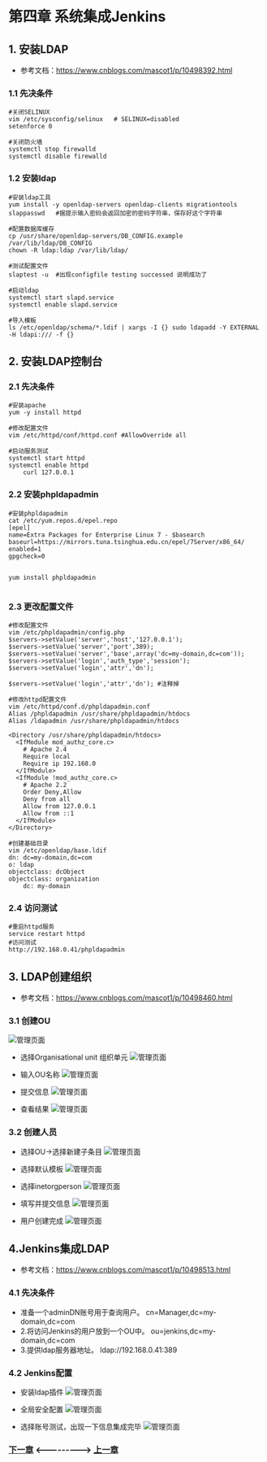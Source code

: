 # 第四章 系统集成Jenkins
## 1. 安装LDAP
- 参考文档：https://www.cnblogs.com/mascot1/p/10498392.html

### 1.1 先决条件

```
#关闭SELINUX
vim /etc/sysconfig/selinux   # SELINUX=disabled
setenforce 0 

#关闭防火墙
systemctl stop firewalld	
systemctl disable firewalld

```


### 1.2 安装ldap
```
#安装ldap工具
yum install -y openldap-servers openldap-clients migrationtools  
slappasswd   #据提示输入密码会返回加密的密码字符串，保存好这个字符串

#配置数据库缓存
cp /usr/share/openldap-servers/DB_CONFIG.example /var/lib/ldap/DB_CONFIG 
chown -R ldap:ldap /var/lib/ldap/

#测试配置文件
slaptest -u  #出现configfile testing successed 说明成功了

#启动ldap
systemctl start slapd.service 
systemctl enable slapd.service

#导入模板
ls /etc/openldap/schema/*.ldif | xargs -I {} sudo ldapadd -Y EXTERNAL -H ldapi:/// -f {}
```


## 2. 安装LDAP控制台

### 2.1 先决条件
```
#安装apache
yum -y install httpd 

#修改配置文件
vim /etc/httpd/conf/httpd.conf #AllowOverride all

#启动服务测试
systemctl start httpd
systemctl enable httpd
    curl 127.0.0.1

```

### 2.2 安装phpldapadmin

```
#安装phpldapadmin
cat /etc/yum.repos.d/epel.repo 
[epel]
name=Extra Packages for Enterprise Linux 7 - $basearch
baseurl=https://mirrors.tuna.tsinghua.edu.cn/epel/7Server/x86_64/
enabled=1
gpgcheck=0


yum install phpldapadmin


```

### 2.3 更改配置文件

```
#修改配置文件
vim /etc/phpldapadmin/config.php
$servers->setValue('server','host','127.0.0.1');
$servers->setValue('server','port',389);
$servers->setValue('server','base',array('dc=my-domain,dc=com'));
$servers->setValue('login','auth_type','session');
$servers->setValue('login','attr','dn');

$servers->setValue('login','attr','dn'); #注释掉

#修改httpd配置文件
vim /etc/httpd/conf.d/phpldapadmin.conf 
Alias /phpldapadmin /usr/share/phpldapadmin/htdocs
Alias /ldapadmin /usr/share/phpldapadmin/htdocs

<Directory /usr/share/phpldapadmin/htdocs>
  <IfModule mod_authz_core.c>
    # Apache 2.4
    Require local
    Require ip 192.168.0
  </IfModule>
  <IfModule !mod_authz_core.c>
    # Apache 2.2
    Order Deny,Allow
    Deny from all
    Allow from 127.0.0.1
    Allow from ::1
  </IfModule>
</Directory>

#创建基础目录
vim /etc/openldap/base.ldif
dn: dc=my-domain,dc=com
o: ldap
objectclass: dcObject
objectclass: organization
    dc: my-domain

```


### 2.4 访问测试
```
#重启httpd服务
service restart httpd
#访问测试
http://192.168.0.41/phpldapadmin

```


## 3. LDAP创建组织
- 参考文档：https://www.cnblogs.com/mascot1/p/10498460.html

### 3.1 创建OU
![管理页面](static/image/06/01-ldap.png)

- 选择Organisational unit 组织单元
![管理页面](static/image/06/01-ldap2.png)

- 输入OU名称
![管理页面](static/image/06/01-ldap3.png)

- 提交信息
![管理页面](static/image/06/01-ldap4.png)

- 查看结果
![管理页面](static/image/06/01-ldap5.png)


### 3.2 创建人员
- 选择OU->选择新建子条目
![管理页面](static/image/06/01-ldap6.png)

- 选择默认模板
![管理页面](static/image/06/01-ldap7.png)

- 选择inetorgperson
![管理页面](static/image/06/01-ldap8.png)

- 填写并提交信息
![管理页面](static/image/06/01-ldap9.png)

- 用户创建完成
![管理页面](static/image/06/01-ldap10.png)

## 4.Jenkins集成LDAP
- 参考文档：https://www.cnblogs.com/mascot1/p/10498513.html

### 4.1 先决条件
- 准备一个adminDN账号用于查询用户。 cn=Manager,dc=my-domain,dc=com
- 2.将访问Jenkins的用户放到一个OU中。 ou=jenkins,dc=my-domain,dc=com
- 3.提供ldap服务器地址。 ldap://192.168.0.41:389

### 4.2 Jenkins配置
- 安装ldap插件
![管理页面](static/image/06/01-ldap11.png)

- 全局安全配置
![管理页面](static/image/06/01-ldap12.png)

- 选择账号测试，出现一下信息集成完毕
![管理页面](static/image/06/01-ldap13.png)



### [下一章](./第七章-集成Jenkins(三).md)    <--------->  [上一章](./第五章-集成Jenkins(一).md)